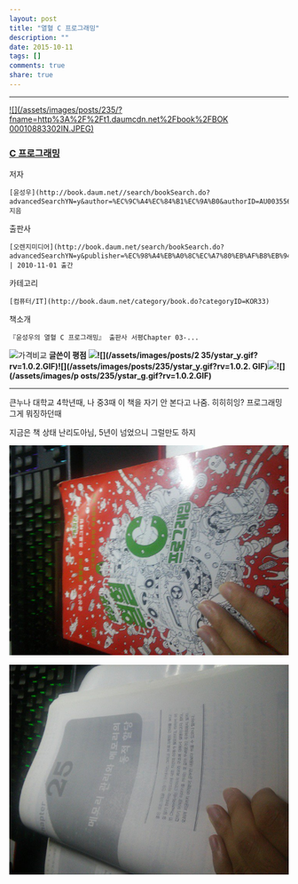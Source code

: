 ```yaml
---
layout: post
title: "열혈 C 프로그래밍"
description: ""
date: 2015-10-11
tags: []
comments: true
share: true
---
```


  

* * *

[ ![](/assets/images/posts/235/?fname=http%3A%2F%2Ft1.daumcdn.net%2Fbook%2FBOK
00010883302IN.JPEG)
](http://book.daum.net/detail/book.do?bookid=BOK00010883302IN)

###  [C 프로그래밍](http://book.daum.net/detail/book.do?bookid=BOK00010883302IN)

저자

    [윤성우](http://book.daum.net//search/bookSearch.do?advancedSearchYN=y&author=%EC%9C%A4%EC%84%B1%EC%9A%B0&authorID=AU00355674) 지음
출판사

    [오렌지미디어](http://book.daum.net/search/bookSearch.do?advancedSearchYN=y&publisher=%EC%98%A4%EB%A0%8C%EC%A7%80%EB%AF%B8%EB%94%94%EC%96%B4&publisherID=PU00367047) | 2010-11-01 출간
카테고리

    [컴퓨터/IT](http://book.daum.net/category/book.do?categoryID=KOR33)
책소개

    『윤성우의 열혈 C 프로그래밍』 출판사 서평Chapter 03-...

![가격비교](/assets/images/posts/235/bt_info_compare.gif?rv=1.0.1.GIF) **글쓴이 평점 ![
](/assets/images/posts/235/ystar_y.gif?rv=1.0.2.GIF)![](/assets/images/posts/2
35/ystar_y.gif?rv=1.0.2.GIF)![](/assets/images/posts/235/ystar_y.gif?rv=1.0.2.
GIF)![](/assets/images/posts/235/ystar_y.gif?rv=1.0.2.GIF)![](/assets/images/p
osts/235/ystar_g.gif?rv=1.0.2.GIF)**

* * *

  

큰누나 대학교 4학년때, 나 중3때 이 책을 자기 안 본다고 나줌. 히히히잉? 프로그래밍 그게 뭐징하던때

지금은 책 상태 난리도아님, 5년이 넘었으니 그럴만도 하지

  

![](/assets/images/posts/235/222E393A56192D43034C06.JPEG)

  

![](/assets/images/posts/235/230D923A56192D47132149.JPEG)

  

